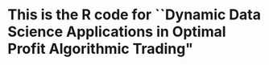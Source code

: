 # This is the R code for ``Dynamic Data Science Applications in Optimal Profit Algorithmic Trading"
